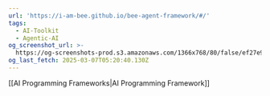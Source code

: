 ```yaml
---
url: 'https://i-am-bee.github.io/bee-agent-framework/#/'
tags:
  - AI-Toolkit
  - Agentic-AI
og_screenshot_url: >-
  https://og-screenshots-prod.s3.amazonaws.com/1366x768/80/false/ef27e9a271a83da17573dc55ea915ce48192c71747f647bfa8702964e340cfe8.jpeg
og_last_fetch: 2025-03-07T05:20:40.130Z
---
```

[[AI Programming Frameworks|AI Programming Framework]]
